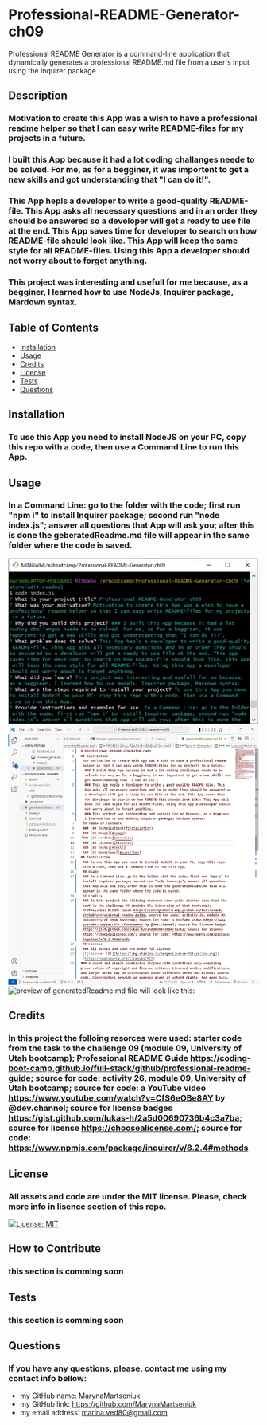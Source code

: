 # Professional-README-Generator-ch09
Professional README Generator is  a command-line application that dynamically generates a professional README.md file from a user's input using the Inquirer package

## Description
### Motivation to create this App was a wish to have a professional readme helper so that I can easy write README-files for my projects in a future.
### I built this App because it had a lot coding challanges neede to be solved. For me, as for a begginer, it was importent to get a new skills and got understanding that "I can do it!".
### This App hepls a developer to write a good-quality README-file. This App asks all necessary questions and in an order they should be answered so a developer will get a ready to use file at the end. This App saves time for developer to search on how README-file should look like. This App will keep the same style for all README-files. Using this App a developer should not worry about to forget anything.
### This project was interesting and usefull for me because, as a begginer, I learned how to use NodeJs, Inquirer package, Mardown syntax.

## Table of Contents

- [Installation](#installation)
- [Usage](#usage)
- [Credits](#credits)
- [License](#license)
- [Tests](#tests)
- [Questions](#questions)

## Installation

### To use this App you need to install NodeJS on your PC, copy this repo with a code, then use a Command Line to run this App. 

## Usage

### In a Command Line: go to the folder with the code; first run "npm i" to install Inquirer package; second run "node index.js"; answer all questions that App will ask you; after this is done the geberatedReadme.md file will appear in the same folder where the code is saved.
![run the App will look like this:](https://github.com/MarynaMartseniuk/Professional-README-Generator-ch09/blob/main/assets/images/1.jpg)
![generatedReadme.md file will look like this:](https://github.com/MarynaMartseniuk/Professional-README-Generator-ch09/blob/main/assets/images/2.jpg)
![preview of generatedReadme.md file will look like this:]([https://github.com/MarynaMartseniuk/Weather-Dashboard-ch06/blob/main/assets/page-with-data-F.jpg](https://github.com/MarynaMartseniuk/Professional-README-Generator-ch09/blob/main/assets/images/3.jpg))

## Credits
### In this project the folloing resorces were used: starter code from the task to the challenge 09 (module 09, University of Utah bootcamp); Professional README Guide https://coding-boot-camp.github.io/full-stack/github/professional-readme-guide; source for code: activity 26, module 09, University of Utah bootcamp; source for code: a YouTube video https://www.youtube.com/watch?v=CfS6eOBe8AY by @dev.channel; source for license badges https://gist.github.com/lukas-h/2a5d00690736b4c3a7ba; source for license https://choosealicense.com/; source for code: https://www.npmjs.com/package/inquirer/v/8.2.4#methods

## License
### All assets and code are under the MIT license. Please, check more info in lisence section of this repo.
[![License: MIT](https://img.shields.io/badge/License-MIT-yellow.svg)](https://opensource.org/licenses/MIT)

## How to Contribute
### this section is comming soon

## Tests
### this section is comming soon

## Questions
### If you have any questions, please, contact me using my contact info bellow:
- my GitHub name: MarynaMartseniuk
- my GitHub link: https://github.com/MarynaMartseniuk
- my email address: marina.ved80@gmail.com
